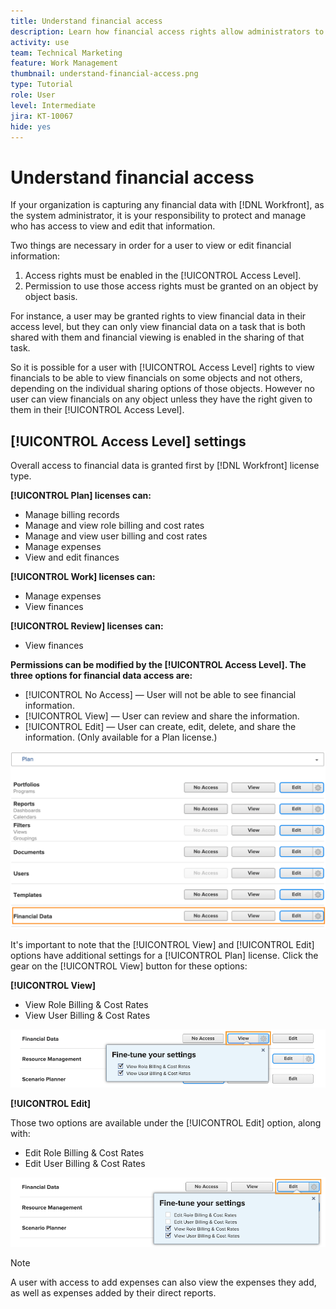 ```yaml
---
title: Understand financial access
description: Learn how financial access rights allow administrators to control who can see and edit the financial information tracked in Workfront.
activity: use
team: Technical Marketing
feature: Work Management
thumbnail: understand-financial-access.png
type: Tutorial
role: User
level: Intermediate
jira: KT-10067
hide: yes
---
```

# Understand financial access

If your organization is capturing any financial data with [!DNL Workfront], as the system administrator, it is your responsibility to protect and manage who has access to view and edit that information.

Two things are necessary in order for a user to view or edit financial information:

1. Access rights must be enabled in the [!UICONTROL Access Level].
2. Permission to use those access rights must be granted on an object by object basis.

For instance, a user may be granted rights to view financial data in their access level, but they can only view financial data on a task that is both shared with them and financial viewing is enabled in the sharing of that task.

So it is possible for a user with [!UICONTROL Access Level] rights to view financials to be able to view financials on some objects and not others, depending on the individual sharing options of those objects. However no user can view financials on any object unless they have the right given to them in their [!UICONTROL Access Level].

## [!UICONTROL Access Level] settings

Overall access to financial data is granted first by [!DNL Workfront] license type.

**[!UICONTROL Plan] licenses can:**

* Manage billing records
* Manage and view role billing and cost rates
* Manage and view user billing and cost rates
* Manage expenses
* View and edit finances

**[!UICONTROL Work] licenses can:**

* Manage expenses
* View finances

**[!UICONTROL Review] licenses can:**

* View finances

**Permissions can be modified by the [!UICONTROL Access Level]. The three options for financial data access are:**

* [!UICONTROL No Access] — User will not be able to see financial information.
* [!UICONTROL View] — User can review and share the information.
* [!UICONTROL Edit] — User can create, edit, delete, and share the information. (Only available for a Plan license.)

![An image showing general Financial Data options in an access level](assets/setting-up-finances-8.png)

It's important to note that the [!UICONTROL View] and [!UICONTROL Edit] options have additional settings for a [!UICONTROL Plan] license. Click the gear on the [!UICONTROL View] button for these options:

**[!UICONTROL View]**

* View Role Billing & Cost Rates
* View User Billing & Cost Rates

![An image showing Financial Data view options in an access level](assets/setting-up-finances-9.png)

**[!UICONTROL Edit]**

Those two options are available under the [!UICONTROL Edit] option, along with:

* Edit Role Billing & Cost Rates
* Edit User Billing & Cost Rates

![An image showing Financial Data edit options in an access level](assets/setting-up-finances-10.png)

>[!NOTE]
>
>A user with access to add expenses can also view the expenses they add, as well as expenses added by their direct reports.
